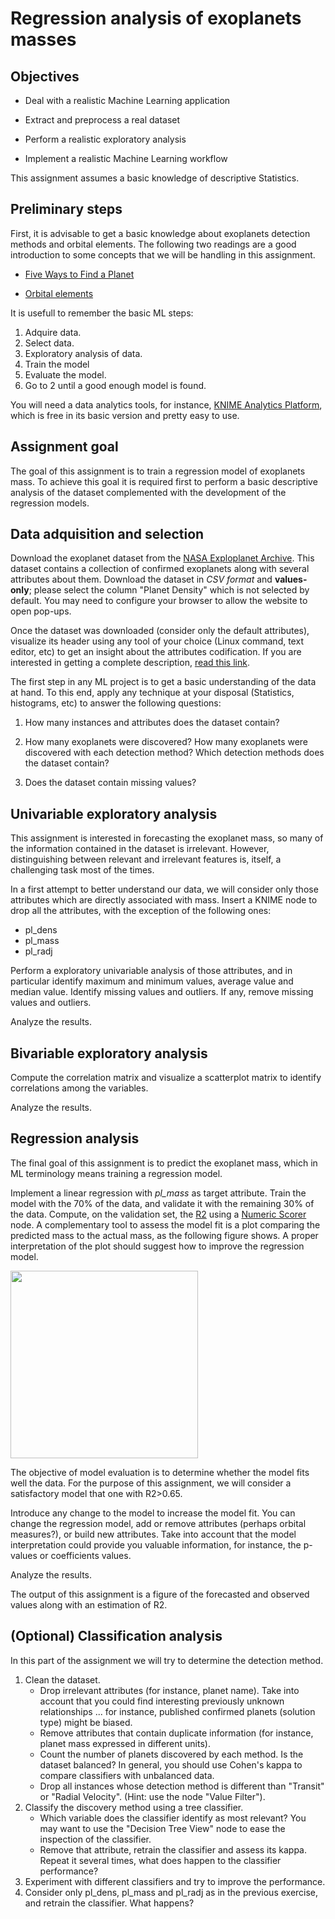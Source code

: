 # Regression analysis of exoplanets masses

## Objectives

* Deal with a realistic Machine Learning application 

* Extract and preprocess a real dataset

* Perform a realistic exploratory analysis

* Implement a realistic Machine Learning workflow

This assignment assumes a basic knowledge of descriptive Statistics.

## Preliminary steps

First, it is advisable to get a basic knowledge about exoplanets detection methods and orbital elements. The following two readings are a good introduction to some concepts that we will be handling in this assignment.

* [Five Ways to Find a Planet](https://exoplanets.nasa.gov/5-ways-to-find-a-planet/)

* [Orbital elements](https://en.wikipedia.org/wiki/Orbital_elements)

It is usefull to remember the basic ML steps:

1. Adquire data.
2. Select data.
3. Exploratory analysis of data.
4. Train the model
5. Evaluate the model.
6. Go to 2 until a good enough model is found.

You will need a data analytics tools, for instance, [KNIME Analytics Platform](https://www.knime.com/knime-software/knime-analytics-platform), which is free in its basic version and pretty easy to use. 

## Assignment goal

The goal of this assignment is to train a regression model of exoplanets mass. To achieve this goal it is required first to perform a basic descriptive analysis of the dataset complemented with the development of the regression models.

## Data adquisition and selection

Download the exoplanet dataset from the [NASA Exploplanet Archive](https://exoplanetarchive.ipac.caltech.edu/cgi-bin/TblView/nph-tblView?app=ExoTbls&config=PS). This dataset contains a collection of confirmed exoplanets along with several attributes about them. Download the dataset in *CSV format* and **values-only**; please select the column "Planet Density" which is not selected by default. You may need to configure your browser to allow the website to open pop-ups.

Once the dataset was downloaded (consider only the default attributes), visualize its header using any tool of your choice (Linux command, text editor, etc) to get an insight about the attributes codification. If you are interested in getting a complete description, [read this link](https://exoplanetarchive.ipac.caltech.edu/docs/API_PS_columns.html).

The first step in any ML project is to get a basic understanding of the data at hand. To this end, apply any technique at your disposal (Statistics, histograms, etc) to answer the following questions:

1. How many instances and attributes does the dataset contain? <!--(Hint: Use the Statistics node)-->

2. How many exoplanets were discovered? How many exoplanets were discovered with each detection method? Which detection methods does the dataset contain? <!-- (Hint: The groupBy node is handy in to answer that kind of questions)-->

3. Does the dataset contain missing values?

## Univariable exploratory analysis

This assignment is interested in forecasting the exoplanet mass, so many of the information contained in the dataset is irrelevant. However, distinguishing between relevant and irrelevant features is, itself, a challenging task most of the times.

In a first attempt to better understand our data, we will consider only those attributes which are directly associated with mass. Insert a KNIME node to drop all the attributes, with the exception of the following ones:

* pl_dens
* pl_mass
* pl_radj

Perform a exploratory univariable analysis of those attributes, and in particular identify maximum and minimum values, average value and median value. Identify missing values and outliers. If any, remove missing values and outliers.

Analyze the results.

## Bivariable exploratory analysis

Compute the correlation matrix and visualize a scatterplot matrix to identify correlations among the variables. 

Analyze the results.

## Regression analysis

The final goal of this assignment is to predict the exoplanet mass, which in ML terminology means training a regression model.

Implement a linear regression with *pl_mass* as target attribute. Train the model with the 70% of the data, and validate it with the remaining 30% of the data. Compute, on the validation set, the [R2](https://en.wikipedia.org/wiki/Coefficient_of_determination) using a [Numeric Scorer](https://nodepit.com/node/org.knime.base.node.mine.scorer.numeric.NumericScorerNodeFactory) node. A complementary tool to assess the model fit is a plot comparing the predicted mass to the actual mass, as the following figure shows. A proper interpretation of the plot should suggest how to improve the regression model.

<img align="center" src="regression.png" width="300">

The objective of model evaluation is to determine whether the model fits well the data. For the purpose of this assignment, we will consider a satisfactory model that one with R2>0.65.

Introduce any change to the model to increase the model fit. You can change the regression model, add or remove attributes (perhaps orbital measures?), or build new attributes. Take into account that the model interpretation could provide you valuable information, for instance, the p-values or coefficients values.

Analyze the results.

The output of this assignment is a figure of the forecasted and observed values along with an estimation of R2.


## (Optional) Classification analysis

In this part of the assignment we will try to determine the detection method. 

1. Clean the dataset.
   * Drop irrelevant attributes (for instance, planet name). Take into account that you could find interesting previously unknown relationships ... for instance, published confirmed planets (solution type) might be biased.
   * Remove attributes that contain duplicate information (for instance, planet mass expressed in different units).
   * Count the number of planets discovered by each method. Is the dataset balanced? In general, you should use Cohen's kappa to compare classifiers with unbalanced data. 
   * Drop all instances whose detection method is different than "Transit" or "Radial Velocity". (Hint: use the node "Value Filter").
2. Classify the discovery method using a tree classifier.
   * Which variable does the classifier identify as most relevant? You may want to use the "Decision Tree View" node to ease the inspection of the classifier. 
   * Remove that attribute, retrain the classifier and assess its kappa. Repeat it several times, what does happen to the classifier performance?
3. Experiment with different classifiers and try to improve the performance.
4. Consider only pl_dens, pl_mass and pl_radj as in the previous exercise, and retrain the classifier. What happens?
